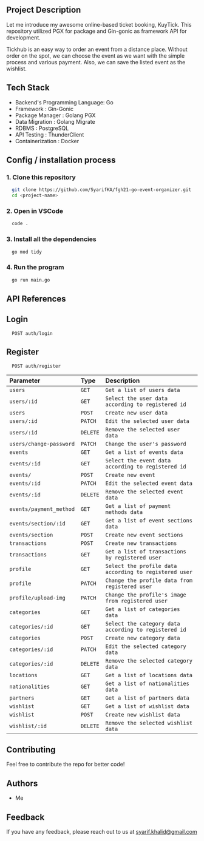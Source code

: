 <h2>Project Description</h2>

Let me introduce my awesome online-based ticket booking, KuyTick. This repository utilized PGX for package and Gin-gonic as framework API for development.

Tickhub is an easy way to order an event from a distance place. Without order on the spot, we can choose the event as we want with the simple process and various payment. Also, we can save the listed event as the wishlist.

<h2>Tech Stack</h2>

- Backend's Programming Language: Go
- Framework : Gin-Gonic
- Package Manager : Golang PGX
- Data Migration : Golang Migrate
- RDBMS : PostgreSQL
- API Testing : ThunderClient
- Containerization : Docker

<h2>Config / installation process</h2>

<h3>1. Clone this repository</h3>

```sh
  git clone https://github.com/SyarifKA/fgh21-go-event-organizer.git
  cd <project-name>
```

<h3>2. Open in VSCode</h3>

```sh
  code .
```

<h3>3. Install all the dependencies</h3>

```sh
  go mod tidy
```

<h3>4. Run the program</h3>

```sh
  go run main.go
```

<h2>API References</h2>

## Login

```http
  POST auth/login
```

## Register

```http
  POST auth/register
```

| Parameter               | Type     | Description                                            |
| :---------------------- | :------- | :----------------------------------------------------- |
| `users`                 | `GET`    | `Get a list of users data`                             |
| `users/:id`             | `GET`    | `Select the user data according to registered id`      |
| `users`                 | `POST`   | `Create new user data`                                 |
| `users/:id`             | `PATCH`  | `Edit the selected user data`                          |
| `users/:id`             | `DELETE` | `Remove the selected user data`                        |
| `users/change-password` | `PATCH`  | `Change the user's password`                           |
| `events`                | `GET`    | `Get a list of events data`                            |
| `events/:id`            | `GET`    | `Select the event data according to registered id`     |
| `events/`               | `POST`   | `Create new event`                                     |
| `events/:id`            | `PATCH`  | `Edit the selected event data`                         |
| `events/:id`            | `DELETE` | `Remove the selected event data`                       |
| `events/payment_method` | `GET`    | `Get a list of payment methods data`                   |
| `events/section/:id`    | `GET`    | `Get a list of event sections data`                    |
| `events/section`        | `POST`   | `Create new event sections`                            |
| `transactions`          | `POST`   | `Create new transactions`                              |
| `transactions`          | `GET`    | `Get a list of transactions by registered user`        |
| `profile`               | `GET`    | `Select the profile data according to registered user` |
| `profile`               | `PATCH`  | `Change the profile data from registered user`         |
| `profile/upload-img`    | `PATCH`  | `Change the profile's image  from registered user`     |
| `categories`            | `GET`    | `Get a list of categories data`                        |
| `categories/:id`        | `GET`    | `Select the category data according to registered id`  |
| `categories`            | `POST`   | `Create new category data`                             |
| `categories/:id`        | `PATCH`  | `Edit the selected category data`                      |
| `categories/:id`        | `DELETE` | `Remove the selected category data`                    |
| `locations`             | `GET`    | `Get a list of locations data`                         |
| `nationalities`         | `GET`    | `Get a list of nationalities data`                     |
| `partners`              | `GET`    | `Get a list of partners data`                          |
| `wishlist`              | `GET`    | `Get a list of wishlist data`                          |
| `wishlist`              | `POST`   | `Create new wishlist data`                             |
| `wishlist/:id`          | `DELETE` | `Remove the selected wishlist data`                    |

## Contributing

Feel free to contribute the repo for better code!

## Authors

- Me

## Feedback

If you have any feedback, please reach out to us at syarif.khalid@gmail.com